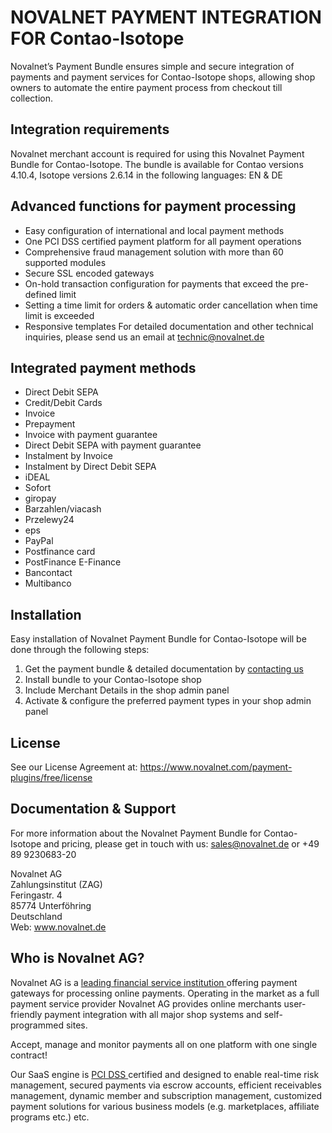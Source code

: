 # NOVALNET PAYMENT INTEGRATION FOR Contao-Isotope
Novalnet’s Payment Bundle ensures simple and secure integration of payments and payment services for Contao-Isotope shops, allowing shop owners to automate the entire payment process from checkout till collection. 

## Integration requirements 
Novalnet merchant account is required for using this Novalnet Payment Bundle for Contao-Isotope. The bundle is available for Contao versions 4.10.4, Isotope versions 2.6.14 in the following languages: EN & DE

## Advanced functions for payment processing
-	Easy configuration of international and local payment methods
-	One PCI DSS certified payment platform for all payment operations
-	Comprehensive fraud management solution with more than 60 supported modules 
-	Secure SSL encoded gateways 
-	On-hold transaction configuration for payments that exceed the pre-defined limit
-	Setting a time limit for orders & automatic order cancellation when time limit is exceeded
-	Responsive templates
For detailed documentation and other technical inquiries, please send us an email at <a href="mailto:technic@novalnet.de"> technic@novalnet.de </a>

## Integrated payment methods
-	Direct Debit SEPA
-	Credit/Debit Cards
-	Invoice
-	Prepayment
-	Invoice with payment guarantee
-	Direct Debit SEPA with payment guarantee
- Instalment by Invoice
- Instalment by Direct Debit SEPA
-	iDEAL
- Sofort
-	giropay
-	Barzahlen/viacash
-	Przelewy24
-	eps
-	PayPal
-	Postfinance card
-	PostFinance E-Finance
-	Bancontact
-	Multibanco

## Installation
Easy installation of Novalnet Payment Bundle for Contao-Isotope will be done through the following steps: 
1. Get the payment bundle & detailed documentation by <a href="https://www.novalnet.de/kontakt/sales"> contacting us </a>
2. Install bundle to your Contao-Isotope shop 
3. Include Merchant Details in the shop admin panel 
4. Activate & configure the preferred payment types in your shop admin panel

## License  
See our License Agreement at: <a href="https://www.novalnet.com/payment-plugins/free/license"> https://www.novalnet.com/payment-plugins/free/license </a>

## Documentation & Support
For more information about the Novalnet Payment Bundle for Contao-Isotope and pricing, please get in touch with us:  <a href="mailto:sales@novalnet.de"> sales@novalnet.de </a> or +49 89 9230683-20<br>

Novalnet AG<br>
Zahlungsinstitut (ZAG)<br>
Feringastr. 4<br>
85774 Unterföhring<br>
Deutschland<br>
Web: www.novalnet.de 

## Who is Novalnet AG?
<p>Novalnet AG is a <a href="https://www.novalnet.de/zahlungsinstitut"> leading financial service institution </a> offering payment gateways for processing online payments. Operating in the market as a full payment service provider Novalnet AG provides online merchants user-friendly payment integration with all major shop systems and self-programmed sites.</p> 
<p>Accept, manage and monitor payments all on one platform with one single contract!</p>
<p>Our SaaS engine is <a href="https://www.novalnet.de/pci-dss-zertifizierung"> PCI DSS </a> certified and designed to enable real-time risk management, secured payments via escrow accounts, efficient receivables management, dynamic member and subscription management, customized payment solutions for various business models (e.g. marketplaces, affiliate programs etc.) etc.</p>
